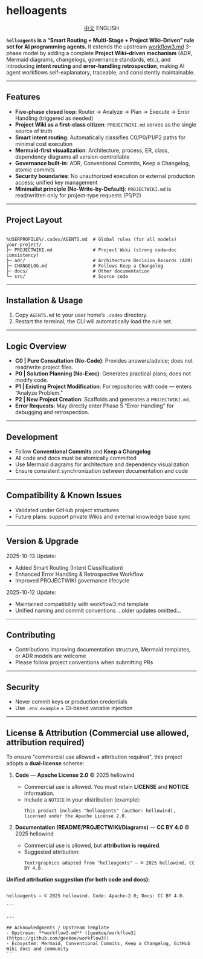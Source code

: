 <!-- README_EN.md -->
# helloagents

<p align="center"><a href="./README.md">中文</a>    ENGLISH</p>

**`helloagents` is a “Smart Routing + Multi-Stage + Project Wiki–Driven” rule set for AI programming agents.**
It extends the upstream [workflow3.md](https://github.com/geekoe/workflow3) 3-phase model by adding a
complete **Project Wiki–driven mechanism** (ADR, Mermaid diagrams, changelogs, governance standards, etc.),
and introducing **intent routing** and **error-handling retrospection**,
making AI agent workflows self-explanatory, traceable, and consistently maintainable.

---

## Features
- **Five-phase closed loop**: Router → Analyze → Plan → Execute → Error Handling (triggered as needed)
- **Project Wiki as a first-class citizen**: `PROJECTWIKI.md` serves as the single source of truth
- **Smart intent routing**: Automatically classifies C0/P0/P1/P2 paths for minimal cost execution
- **Mermaid-first visualization**: Architecture, process, ER, class, dependency diagrams all version-controllable
- **Governance built-in**: ADR, Conventional Commits, Keep a Changelog, atomic commits
- **Security boundaries**: No unauthorized execution or external production access; unified key management
- **Minimalist principle (No-Write-by-Default)**: `PROJECTWIKI.md` is read/written only for project-type requests (P1/P2)

---

## Project Layout
```

%USERPROFILE%/.codex/AGENTS.md  # Global rules (for all models)
your-project/
├─ PROJECTWIKI.md               # Project Wiki (strong code–doc consistency)
├─ adr/                         # Architecture Decision Records (ADR)
├─ CHANGELOG.md                 # Follows Keep a Changelog
├─ docs/                        # Other documentation
└─ src/                         # Source code

````

---

## Installation & Usage
1. Copy `AGENTS.md` to your user home’s `.codex` directory.
2. Restart the terminal; the CLI will automatically load the rule set.

---

## Logic Overview
- **C0 | Pure Consultation (No-Code)**: Provides answers/advice; does not read/write project files.
- **P0 | Solution Planning (No-Exec)**: Generates practical plans; does not modify code.
- **P1 | Existing Project Modification**: For repositories with code — enters “Analyze Problem.”
- **P2 | New Project Creation**: Scaffolds and generates a `PROJECTWIKI.md`.
- **Error Requests**: May directly enter Phase 5 “Error Handling” for debugging and retrospection.

---

## Development
- Follow **Conventional Commits** and **Keep a Changelog**
- All code and docs must be atomically committed
- Use Mermaid diagrams for architecture and dependency visualization
- Ensure consistent synchronization between documentation and code

---

## Compatibility & Known Issues
- Validated under GitHub project structures
- Future plans: support private Wikis and external knowledge base sync

---

## Version & Upgrade
2025-10-13 Update:
* Added Smart Routing (Intent Classification)
* Enhanced Error Handling & Retrospective Workflow
* Improved PROJECTWIKI governance lifecycle

2025-10-12 Update:
* Maintained compatibility with workflow3.md template
* Unified naming and commit conventions
…older updates omitted…

---

## Contributing
- Contributions improving documentation structure, Mermaid templates, or ADR models are welcome
- Please follow project conventions when submitting PRs

---

## Security
- Never commit keys or production credentials
- Use `.env.example` + CI-based variable injection

---

## License & Attribution (**Commercial use allowed, attribution required**)

To ensure "commercial use allowed + attribution required", this project adopts a **dual-license** scheme:

1. **Code** — **Apache License 2.0** © 2025 hellowind
   - Commercial use is allowed. You must retain **LICENSE** and **NOTICE** information.
   - Include a `NOTICE` in your distribution (example):
     ```
     This product includes "helloagents" (author: hellowind), licensed under the Apache License 2.0.
     ```

2. **Documentation (README/PROJECTWIKI/Diagrams)** — **CC BY 4.0** © 2025 hellowind
   - Commercial use is allowed, but **attribution is required**.
   - Suggested attribution:
     ```
     Text/graphics adapted from "helloagents" — © 2025 hellowind, CC BY 4.0.
     ```

**Unified attribution suggestion (for both code and docs):**
````

helloagents — © 2025 hellowind. Code: Apache-2.0; Docs: CC BY 4.0.

```

---

## Acknowledgments / Upstream Template
- Upstream: **workflow3.md** ([geekoe/workflow3](https://github.com/geekoe/workflow3))
- Ecosystem: Mermaid, Conventional Commits, Keep a Changelog, GitHub Wiki docs and community
```
